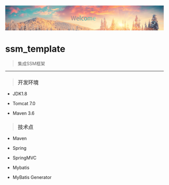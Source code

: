 ![](src/main/webapp/static/image/readme.png)

# ssm_template

> 集成SSM框架

---

> ### 开发环境

+ JDK1.8

+ Tomcat 7.0

+ Maven 3.6

> ### 技术点

+ Maven

+ Spring

+ SpringMVC

+ Mybatis

+ MyBatis Generator
